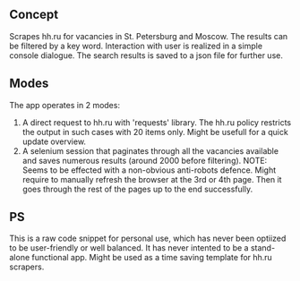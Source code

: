 ## Concept
Scrapes hh.ru for vacancies in St. Petersburg and Moscow. The results can be filtered by a key word. Interaction with user is realized in a simple console dialogue. The search results is saved to a json file for further use.

## Modes
The app operates in 2 modes: 
1. A direct request to hh.ru with 'requests' library. The hh.ru policy restricts the output in such cases with 20 items only. Might be usefull for a quick update overview.
2. A selenium session that paginates through all the vacancies available and saves numerous results (around 2000 before filtering).
NOTE: Seems to be effected with a non-obvious anti-robots defence. Might require to manually refresh the browser at the 3rd or 4th page. Then it goes through the rest of the pages up to the end successfully.

## PS
This is a raw code snippet for personal use, which has never been optiized to be user-friendly or well balanced. It has never intented to be a stand-alone functional app. Might be used as a time saving template for hh.ru scrapers.
